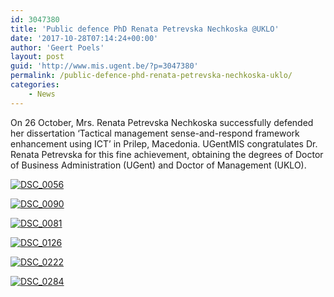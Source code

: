 ```yaml
---
id: 3047380
title: 'Public defence PhD Renata Petrevska Nechkoska @UKLO'
date: '2017-10-28T07:14:24+00:00'
author: 'Geert Poels'
layout: post
guid: 'http://www.mis.ugent.be/?p=3047380'
permalink: /public-defence-phd-renata-petrevska-nechkoska-uklo/
categories:
    - News
---
```


On 26 October, Mrs. Renata Petrevska Nechkoska successfully defended her dissertation ‘Tactical management sense-and-respond framework enhancement using ICT’ in Prilep, Macedonia. UGentMIS congratulates Dr. Renata Petrevska for this fine achievement, obtaining the degrees of Doctor of Business Administration (UGent) and Doctor of Management (UKLO).

[![DSC_0056](http://www.mis.ugent.be/wp-content/uploads/2017/10/DSC_0056-300x200.jpg)](http://www.mis.ugent.be/wp-content/uploads/2017/10/DSC_0056.jpg)

[![DSC_0090](http://www.mis.ugent.be/wp-content/uploads/2017/10/DSC_0090-300x200.jpg)](http://www.mis.ugent.be/wp-content/uploads/2017/10/DSC_0090.jpg)

[![DSC_0081](http://www.mis.ugent.be/wp-content/uploads/2017/10/DSC_0081-300x200.jpg)](http://www.mis.ugent.be/wp-content/uploads/2017/10/DSC_0081.jpg)

[![DSC_0126](http://www.mis.ugent.be/wp-content/uploads/2017/10/DSC_0126-300x200.jpg)](http://www.mis.ugent.be/wp-content/uploads/2017/10/DSC_0126.jpg)

[![DSC_0222](http://www.mis.ugent.be/wp-content/uploads/2017/10/DSC_0222-300x200.jpg)](http://www.mis.ugent.be/wp-content/uploads/2017/10/DSC_0222.jpg)

[![DSC_0284](http://www.mis.ugent.be/wp-content/uploads/2017/10/DSC_0284-300x200.jpg)](http://www.mis.ugent.be/wp-content/uploads/2017/10/DSC_0284.jpg)